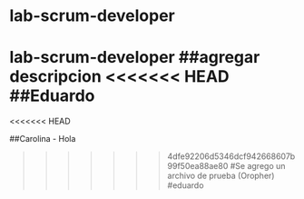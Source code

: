 # lab-scrum-developer
lab-scrum-developer
##agregar descripcion
<<<<<<< HEAD
##Eduardo
=======
<<<<<<< HEAD

##Carolina - Hola

>>>>>>> 4dfe92206d5346dcf942668607b99f50ea88ae80
#Se agrego un archivo de prueba (Oropher)
#eduardo
